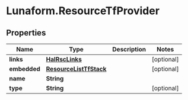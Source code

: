 # Lunaform.ResourceTfProvider

## Properties
Name | Type | Description | Notes
------------ | ------------- | ------------- | -------------
**links** | [**HalRscLinks**](HalRscLinks.md) |  | [optional] 
**embedded** | [**ResourceListTfStack**](ResourceListTfStack.md) |  | [optional] 
**name** | **String** |  | 
**type** | **String** |  | [optional] 


